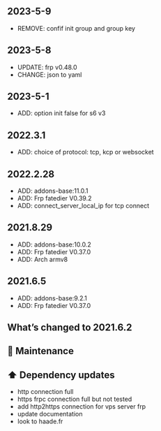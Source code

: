 ## 2023-5-9
- REMOVE: confif init group and group key

## 2023-5-8
- UPDATE: frp v0.48.0
- CHANGE: json to yaml

## 2023-5-1
- ADD: option init false for s6 v3

## 2022.3.1
- ADD: choice of protocol: tcp, kcp or websocket

## 2022.2.28
- ADD: addons-base:11.0.1
- ADD: Frp fatedier V0.39.2
- ADD: connect_server_local_ip for tcp connect

## 2021.8.29
- ADD: addons-base:10.0.2
- ADD: Frp fatedier V0.37.0
- ADD: Arch armv8

## 2021.6.5
- ADD: addons-base:9.2.1
- ADD: Frp fatedier V0.37.0

## What’s changed to 2021.6.2

## 🧰 Maintenance

## ⬆️ Dependency updates
- http connection full
- https frpc connection full but not tested
- add http2https connection for vps server frp
- update documentation
- look to haade.fr
